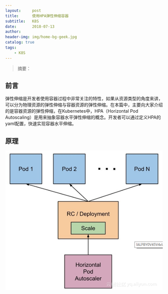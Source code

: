 ```yaml
---
layout:     post
title:      使用HPA弹性伸缩容器
subtitle:   K8S
date:       2018-07-13
author:     
header-img: img/home-bg-geek.jpg
catalog: true
tags:
    - K8S
---
```


>摘要：

## 前言

弹性伸缩是开发者使用容器过程中非常关注的特性，如果从资源类型的角度来讲，可以分为物理资源的弹性伸缩与容器资源的弹性伸缩。在本篇中，主要向大家介绍的是容器资源的弹性伸缩，在Kubernetes中，HPA（Horizontal Pod Autoscaling）是用来抽象容器水平弹性伸缩的概念。开发者可以通过定义HPA的yaml配置，快速实现容器水平伸缩。

## 原理

![](/img/hpa-01.png)
